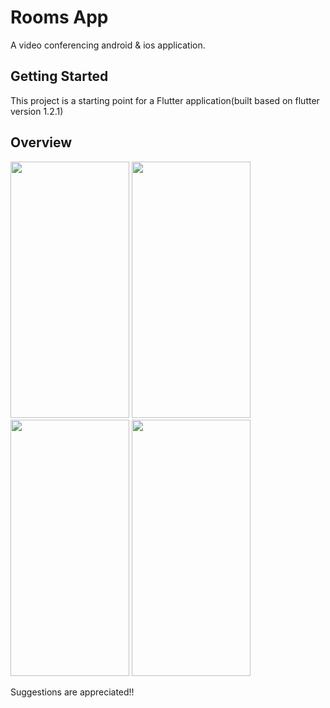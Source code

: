 # Rooms App

A video conferencing android & ios application.

## Getting Started

This project is a starting point for a Flutter application(built based on flutter version 1.2.1)

## Overview

<img src="https://user-images.githubusercontent.com/84156356/122590422-27145500-d07f-11eb-8ecf-87e261eb0017.png" width="190" height="410"/>  <img src="https://user-images.githubusercontent.com/84156356/122592437-e2d68400-d081-11eb-9fef-24f6be42736a.png" width="190" height="410"/>  <img src="https://user-images.githubusercontent.com/84156356/122592456-e79b3800-d081-11eb-8caf-d8d16d8bb863.png" width="190" height="410"/>  <img src="https://user-images.githubusercontent.com/84156356/122592466-ea962880-d081-11eb-9f91-4f242a564cc4.png" width="190" height="410"/>

Suggestions are appreciated!!

